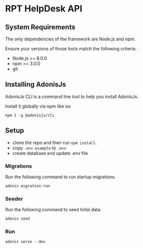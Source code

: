 # RPT HelpDesk API

## System Requirements

The only dependencies of the framework are Node.js and npm.

Ensure your versions of those tools match the following criteria:

- Node.js >= 8.0.0
- npm >= 3.0.0
- git


## Installing AdonisJs
AdonisJs CLI is a command line tool to help you install AdonisJs.

Install it globally via npm like so:
```
npm i -g @adonisjs/cli
```

## Setup

- clone the repo and then run `npm install`.
- copy ```.env.example``` to ```.env```
- create database and update .env file

### Migrations

Run the following command to run startup migrations.

```js
adonis migration:run
```

### Seeder

Run the following command to seed Inital data.

```js
adonis seed
```

### Run
```js
adonis serve --dev
```